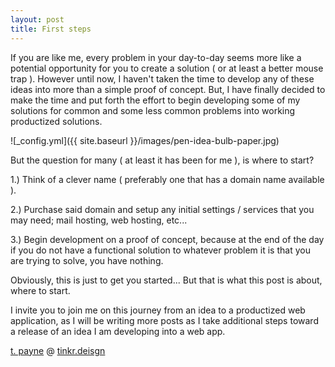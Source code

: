 ```yaml
---
layout: post
title: First steps
---
```


If you are like me, every problem in your day-to-day seems more like a potential opportunity for you to create a solution ( or at least a better mouse trap ).  However until now, I haven't taken the time to develop any of these ideas into more than a simple proof of concept.  But, I have finally decided to make the time and put forth the effort to begin developing some of my solutions for common and some less common problems into working productized solutions.

![_config.yml]({{ site.baseurl }}/images/pen-idea-bulb-paper.jpg)

But the question for many ( at least it has been for me ), is where to start?

1.) Think of a clever name ( preferably one that has a domain name available ).

2.) Purchase said domain and setup any initial settings / services that you may need; mail hosting, web hosting, etc...

3.) Begin development on a proof of concept, because at the end of the day if you do not have a functional solution to whatever problem it is that you are trying to solve, you have nothing.


Obviously, this is just to get you started... But that is what this post is about, where to start.

I invite you to join me on this journey from an idea to a productized web application, as I will be writing more posts as I take additional steps toward a release of an idea I am developing into a web app.


[t. payne](www.tpayne.net) @ [tinkr.deisgn](tinker.deisgn)